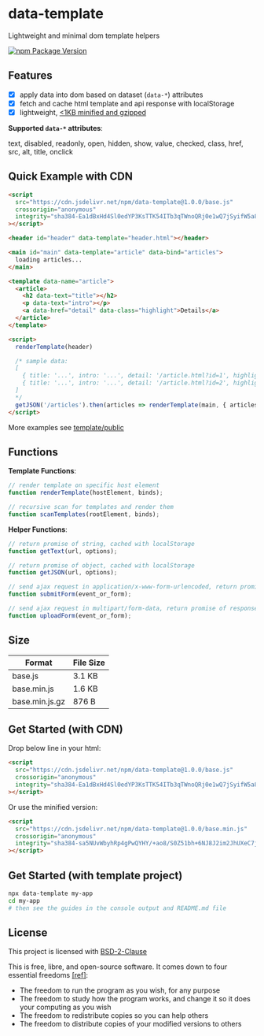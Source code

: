 # data-template

Lightweight and minimal dom template helpers

[![npm Package Version](https://img.shields.io/npm/v/data-template)](https://www.npmjs.com/package/data-template)

## Features

- [x] apply data into dom based on dataset (`data-*`) attributes
- [x] fetch and cache html template and api response with localStorage
- [x] lightweight, [<1KB minified and gzipped](#size)

**Supported `data-*` attributes**:

text, disabled, readonly, open, hidden, show, value, checked, class, href, src, alt, title, onclick

## Quick Example with CDN

```html
<script
  src="https://cdn.jsdelivr.net/npm/data-template@1.0.0/base.js"
  crossorigin="anonymous"
  integrity="sha384-Ea1dBxHd4Sl0edYP3KsTTK54ITb3qTWnoQRj0e1wQ7jSyifW5a8e8+01dqf5Fsmw"
></script>

<header id="header" data-template="header.html"></header>

<main id="main" data-template="article" data-bind="articles">
  loading articles...
</main>

<template data-name="article">
  <article>
    <h2 data-text="title"></h2>
    <p data-text="intro"></p>
    <a data-href="detail" data-class="highlight">Details</a>
  </article>
</template>

<script>
  renderTemplate(header)

  /* sample data:
  [
    { title: '...', intro: '...', detail: '/article.html?id=1', highlight: false },
    { title: '...', intro: '...', detail: '/article.html?id=2', highlight: true },
  ]
  */
  getJSON('/articles').then(articles => renderTemplate(main, { articles }))
</script>
```

More examples see [template/public](template/public)

## Functions

**Template Functions**:

```javascript
// render template on specific host element
function renderTemplate(hostElement, binds);

// recursive scan for templates and render them
function scanTemplates(rootElement, binds);
```

**Helper Functions**:

```javascript
// return promise of string, cached with localStorage
function getText(url, options);

// return promise of object, cached with localStorage
function getJSON(url, options);

// send ajax request in application/x-www-form-urlencoded, return promise of response
function submitForm(event_or_form);

// send ajax request in multipart/form-data, return promise of response
function uploadForm(event_or_form);
```

## Size

| Format         | File Size |
| -------------- | --------- |
| base.js        | 3.1 KB    |
| base.min.js    | 1.6 KB    |
| base.min.js.gz | 876 B     |

## Get Started (with CDN)

Drop below line in your html:

```html
<script
  src="https://cdn.jsdelivr.net/npm/data-template@1.0.0/base.js"
  crossorigin="anonymous"
  integrity="sha384-Ea1dBxHd4Sl0edYP3KsTTK54ITb3qTWnoQRj0e1wQ7jSyifW5a8e8+01dqf5Fsmw"
></script>
```

Or use the minified version:

```html
<script
  src="https://cdn.jsdelivr.net/npm/data-template@1.0.0/base.min.js"
  crossorigin="anonymous"
  integrity="sha384-sa5NUvWbyhRp4gPwQYHY/+ao8/S0Z51bh+6NJ8J2im2JhUXeC7jYnMN3H7zGdhcz"
></script>
```

## Get Started (with template project)

```bash
npx data-template my-app
cd my-app
# then see the guides in the console output and README.md file
```

## License

This project is licensed with [BSD-2-Clause](./LICENSE)

This is free, libre, and open-source software. It comes down to four essential freedoms [[ref]](https://seirdy.one/2021/01/27/whatsapp-and-the-domestication-of-users.html#fnref:2):

- The freedom to run the program as you wish, for any purpose
- The freedom to study how the program works, and change it so it does your computing as you wish
- The freedom to redistribute copies so you can help others
- The freedom to distribute copies of your modified versions to others
